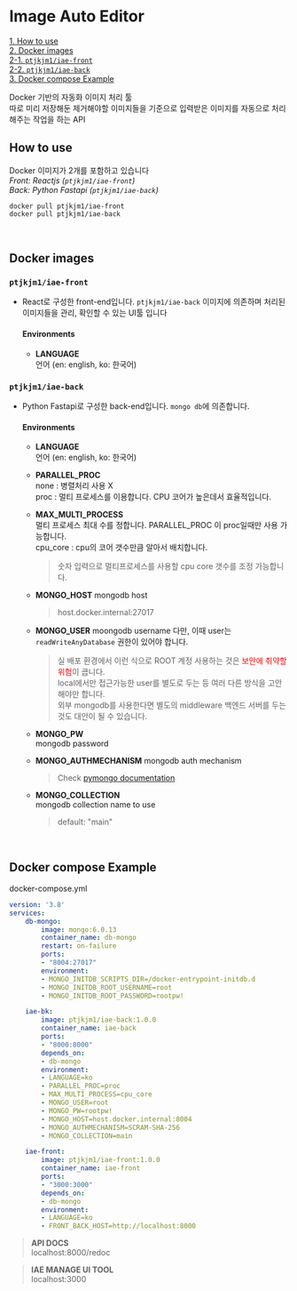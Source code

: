 # Image Auto Editor

[1. How to use](#how-to-use)  
[2. Docker images](#docker-images)  
[2-1. `ptjkjm1/iae-front`](#ptjkjm1iae-front)  
[2-2. `ptjkjm1/iae-back`](#ptjkjm1iae-back)  
[3. Docker compose Example](#docker-compose-example)  




Docker 기반의 자동화 이미지 처리 툴  
따로 미리 저장해둔 제거해야할 이미지들을 기준으로 입력받은 이미지를 자동으로 처리해주는 작업을 하는 API

## How to use
Docker 이미지가 2개를 포함하고 있습니다   
_Front: Reactjs (`ptjkjm1/iae-front`)_  
_Back: Python Fastapi (`ptjkjm1/iae-back`)_

```
docker pull ptjkjm1/iae-front
docker pull ptjkjm1/iae-back
```

<br>

## Docker images
### `ptjkjm1/iae-front`
- React로 구성한 front-end입니다. `ptjkjm1/iae-back` 이미지에 의존하며 처리된 이미지들을 관리, 확인할 수 있는 UI툴 입니다  

    #### Environments
    - __LANGUAGE__  
        언어 (en: english, ko: 한국어)

### `ptjkjm1/iae-back`
- Python Fastapi로 구성한 back-end입니다. `mongo db`에 의존합니다.

    #### Environments
    - __LANGUAGE__  
        언어 (en: english, ko: 한국어)

    - __PARALLEL_PROC__  
        none : 병렬처리 사용 X  
        proc : 멀티 프로세스를 이용합니다. CPU 코어가 높은데서 효율적입니다.  
        <!-- kafka: 카프카 분산처리 -> CPU 코어가 낮은데서 효율적  
        gcpbucket: GCP의 버킷에 저장한 후 분산처리 -> GCP를 사용중이고 instance 관리 없이 사용하고 싶은 경우   -->

    - __MAX_MULTI_PROCESS__  
        멀티 프로세스 최대 수를 정합니다. PARALLEL_PROC 이 proc일때만 사용 가능합니다.  
        cpu_core : cpu의 코어 갯수만큼 알아서 배치합니다.  
        > 숫자 입력으로 멀티프로세스를 사용할 cpu core 갯수를 조정 가능합니다.

    - __MONGO_HOST__
        mongodb host
        > host.docker.internal:27017

    - __MONGO_USER__
        moongodb username
        다만, 이때 user는 `readWriteAnyDatabase` 권한이 있어야 합니다.
        > 실 배포 환경에서 이런 식으로 ROOT 계정 사용하는 것은 <span style="color: red">보안에 취약할 위험</span>이 큽니다.  
        > local에서만 접근가능한 user를 별도로 두는 등 여러 다른 방식을 고안해야만 합니다.  
        > 외부 mongodb를 사용한다면 별도의 middleware 백엔드 서버를 두는것도 대안이 될 수 있습니다.

    - __MONGO_PW__  
        mongodb password

    - __MONGO_AUTHMECHANISM__
        mongodb auth mechanism  
        > Check [pymongo documentation](https://pymongo.readthedocs.io/en/stable/examples/authentication.html)

    - __MONGO_COLLECTION__  
        mongodb collection name to use
        > default: "main"

<br>

## Docker compose Example

docker-compose.yml
```YAML
version: '3.8'
services:
    db-mongo:
        image: mongo:6.0.13
        container_name: db-mongo
        restart: on-failure
        ports:
        - "8004:27017"
        environment:
        - MONGO_INITDB_SCRIPTS_DIR=/docker-entrypoint-initdb.d
        - MONGO_INITDB_ROOT_USERNAME=root
        - MONGO_INITDB_ROOT_PASSWORD=rootpw!

    iae-bk:
        image: ptjkjm1/iae-back:1.0.0
        container_name: iae-back
        ports:
        - "8000:8000"
        depends_on:
        - db-mongo
        environment:
        - LANGUAGE=ko
        - PARALLEL_PROC=proc
        - MAX_MULTI_PROCESS=cpu_core
        - MONGO_USER=root
        - MONGO_PW=rootpw!
        - MONGO_HOST=host.docker.internal:8004
        - MONGO_AUTHMECHANISM=SCRAM-SHA-256
        - MONGO_COLLECTION=main

    iae-front:
        image: ptjkjm1/iae-front:1.0.0
        container_name: iae-front
        ports:
        - "3000:3000"
        depends_on:
        - db-mongo
        environment:
        - LANGUAGE=ko
        - FRONT_BACK_HOST=http://localhost:8000
```

> __API DOCS__  
> localhost:8000/redoc

> __IAE MANAGE UI TOOL__  
> localhost:3000


<br>
